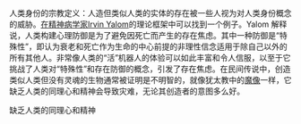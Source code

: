 人类身份的宗教定义：人造但类似人类的实体的存在被一些人视为对人类身份概念的威胁。[在精神病学家Irvin Yalom](https://en.wikipedia.org/wiki/Irvin_Yalom "欧文·亚隆")的理论框架中可以找到一个例子。Yalom 解释说，人类构建心理防御是为了避免因死亡而产生的存在焦虑。其中一种防御是“特殊性”，即认为衰老和死亡作为生命的中心前提的非理性信念适用于除自己以外的所有其他人。非常像人类的“活”机器人的体验可以如此丰富和令人信服，以至于它挑战了人类对“特殊性”和存在防御的概念，引发了存在焦虑。在民间传说中，创造类似人类但没有灵魂的生物通常被证明是不明智的，就像犹太教中的[魔像](https://en.wikipedia.org/wiki/Golem "魔像")一样，它缺乏人类的同理心和精神会导致灾难，无论其创造者的意图多么好。


缺乏人类的同理心和精神
